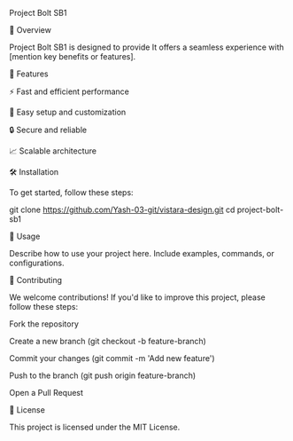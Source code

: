 Project Bolt SB1

🚀 Overview

Project Bolt SB1 is designed to provide It offers a seamless experience with [mention key benefits or features].

📌 Features

⚡ Fast and efficient performance

🔧 Easy setup and customization

🔒 Secure and reliable

📈 Scalable architecture

🛠 Installation

To get started, follow these steps:

git clone https://github.com/Yash-03-git/vistara-design.git
cd project-bolt-sb1

📖 Usage

Describe how to use your project here. Include examples, commands, or configurations.

🙌 Contributing

We welcome contributions! If you'd like to improve this project, please follow these steps:

Fork the repository

Create a new branch (git checkout -b feature-branch)

Commit your changes (git commit -m 'Add new feature')

Push to the branch (git push origin feature-branch)

Open a Pull Request

📜 License

This project is licensed under the MIT License.
